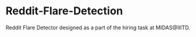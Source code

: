 # Reddit-Flare-Detection
Reddit Flare Detector designed as a part of the hiring task at MIDAS@IIITD.
